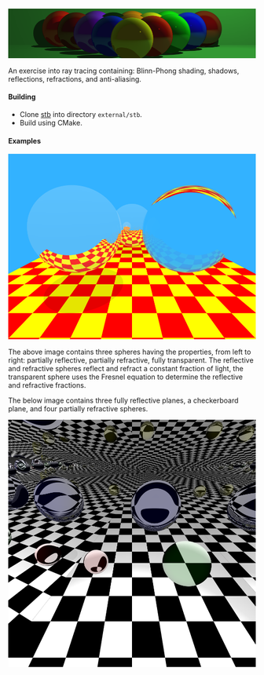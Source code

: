 ![splash](images/splash.png)

An exercise into ray tracing containing: Blinn-Phong shading, shadows, reflections, refractions, and anti-aliasing.
#### Building
* Clone [stb](https://github.com/nothings/stb) into directory `external/stb`.
* Build using CMake.

#### Examples
![whitted](images/whitted.png)

The above image contains three spheres having the properties, from left to right: partially reflective, partially refractive,
 fully transparent. The reflective and refractive spheres reflect and refract a constant fraction of light, the 
 transparent sphere uses the Fresnel equation to determine the reflective and refractive fractions.
 
The below image contains three fully reflective planes, a checkerboard plane, and four partially refractive spheres.
 
![art](images/art.png)
